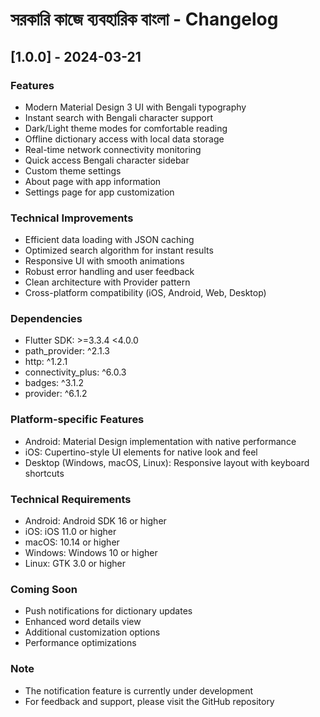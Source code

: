 # সরকারি কাজে ব্যবহারিক বাংলা - Changelog

## [1.0.0] - 2024-03-21

### Features
- Modern Material Design 3 UI with Bengali typography
- Instant search with Bengali character support
- Dark/Light theme modes for comfortable reading
- Offline dictionary access with local data storage
- Real-time network connectivity monitoring
- Quick access Bengali character sidebar
- Custom theme settings
- About page with app information
- Settings page for app customization

### Technical Improvements
- Efficient data loading with JSON caching
- Optimized search algorithm for instant results
- Responsive UI with smooth animations
- Robust error handling and user feedback
- Clean architecture with Provider pattern
- Cross-platform compatibility (iOS, Android, Web, Desktop)

### Dependencies
- Flutter SDK: >=3.3.4 <4.0.0
- path_provider: ^2.1.3
- http: ^1.2.1
- connectivity_plus: ^6.0.3
- badges: ^3.1.2
- provider: ^6.1.2

### Platform-specific Features
- Android: Material Design implementation with native performance
- iOS: Cupertino-style UI elements for native look and feel
- Desktop (Windows, macOS, Linux): Responsive layout with keyboard shortcuts

### Technical Requirements
- Android: Android SDK 16 or higher
- iOS: iOS 11.0 or higher
- macOS: 10.14 or higher
- Windows: Windows 10 or higher
- Linux: GTK 3.0 or higher

### Coming Soon
- Push notifications for dictionary updates
- Enhanced word details view
- Additional customization options
- Performance optimizations

### Note
- The notification feature is currently under development
- For feedback and support, please visit the GitHub repository